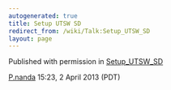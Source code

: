 ```yaml
---
autogenerated: true
title: Setup UTSW SD
redirect_from: /wiki/Talk:Setup_UTSW_SD
layout: page
---
```


Published with permission in [Setup\_UTSW\_SD](Setup_UTSW_SD)

[P.nanda](/users/P.nanda) 15:23, 2 April 2013 (PDT)

